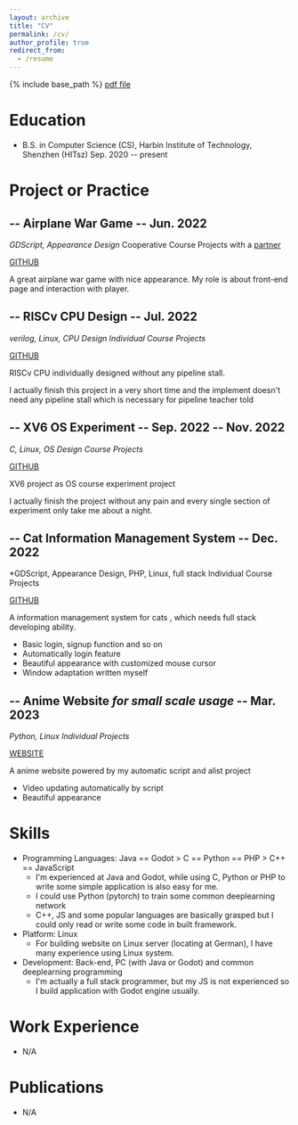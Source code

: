 ```yaml
---
layout: archive
title: "CV"
permalink: /cv/
author_profile: true
redirect_from:
  - /resume
---
```


{% include base_path %}
[pdf file](../files/Haoran_Long_s_CV.pdf)

Education
======
* B.S. in Computer Science (CS), Harbin Institute of Technology, Shenzhen (HITsz) Sep. 2020 -- present

Project or Practice
======
## -- Airplane War Game -- Jun. 2022
*GDScript, Appearance Design*  Cooperative Course Projects with a [partner](https://github.com/eastonman)

[GITHUB](https://github.com/eastonman/trivialwar)

A great airplane war game with nice appearance. My role is about front-end page and interaction with player.


## -- RISCv CPU Design -- Jul. 2022
*verilog, Linux, CPU Design  Individual Course Projects*

[GITHUB](https://github.com/hackerMonica/cpu_stream_model)

RISCv CPU individually designed without any pipeline stall.

I actually finish this project in a very short time and the implement doesn't need any pipeline stall which is necessary for pipeline teacher told



## -- XV6 OS Experiment -- Sep. 2022 -- Nov. 2022
*C, Linux, OS Design  Course Projects*

[GITHUB](https://github.com/hackerMonica/xv6_OSlab)

XV6 project as OS course experiment project

I actually finish the project without any pain and every single section of experiment only take me about a night.

## -- Cat Information Management System -- Dec. 2022
*GDScript, Appearance Design, PHP, Linux, full stack  Individual Course Projects

[GITHUB](https://github.com/hackerMonica/CatInfoManageSystem)

A information management system for cats , which needs full stack developing ability.

* Basic login, signup function and so on
* Automatically login feature
* Beautiful appearance with customized mouse cursor
* Window adaptation written myself

## -- Anime Website *for small scale usage* -- Mar. 2023
*Python, Linux  Individual Projects*

[WEBSITE](https://hackermonica.me/)

A anime website powered by my automatic script and alist project

* Video updating automatically by script
* Beautiful appearance


Skills
======
* Programming Languages: Java == Godot > C == Python == PHP > C++ == JavaScript
	* I'm experienced at Java and Godot, while using C, Python or PHP to write some simple application is also easy for me.
	* I could use Python (pytorch) to train some common deeplearning network
	* C++, JS and some popular languages are basically grasped but I could only read or write some code in built framework.
* Platform: Linux
	* For building website on Linux server (locating at German), I have many experience using Linux system.
* Development: Back-end, PC (with Java or Godot) and common deeplearning programming
	* I'm actually a full stack programmer, but my JS is not experienced so I build application with Godot engine usually.

Work Experience
======
* N/A

Publications
======
* N/A

<!-- Publications
======
  <ul>{% for post in site.publications %}
    {% include archive-single-cv.html %}
  {% endfor %}</ul>
  
Talks
======
  <ul>{% for post in site.talks %}
    {% include archive-single-talk-cv.html %}
  {% endfor %}</ul>
  
Teaching
======
  <ul>{% for post in site.teaching %}
    {% include archive-single-cv.html %}
  {% endfor %}</ul>
  
Service and leadership
======
* Currently signed in to 43 different slack teams
 -->